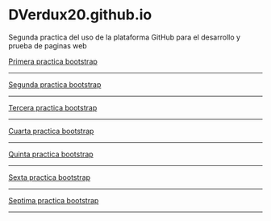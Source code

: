# DVerdux20.github.io
Segunda practica del uso de la plataforma GitHub para el desarrollo y prueba de paginas web

<a href="DVerdux.github.io/PracticaBootstrap/PracticaBootstrap1.html">Primera practica bootstrap</a><hr>
<a href="DVerdux.github.io/PracticaBootstrap/PracticaBootstrap2.html">Segunda practica bootstrap</a><hr>
<a href="DVerdux.github.io/PracticaBootstrap/PracticaBootstrap3.html">Tercera practica bootstrap</a><hr>
<a href="DVerdux.github.io/PracticaBootstrap/PracticaBootstrap4.html">Cuarta practica bootstrap</a><hr>
<a href="DVerdux.github.io/PracticaBootstrap/PracticaBootstrap5.html">Quinta practica bootstrap</a><hr>
<a href="DVerdux.github.io/PracticaBootstrap/PracticaBootstrap6.html">Sexta practica bootstrap</a><hr>
<a href="DVerdux.github.io/PracticaBootstrap/PracticaBootstrap7.html">Septima practica bootstrap</a><hr>

